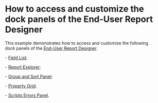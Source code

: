 # How to access and customize the dock panels of the End-User Report Designer


<p>This example demonstrates how to access and customize the following dock panels of the <a href="http://documentation.devexpress.com/#XtraReports/CustomDocument10836"><u>End-User Report Designer</u></a>.</p><p>- <a href="http://documentation.devexpress.com/#InterfaceElementsWin/CustomDocument4987"><u>Field List</u></a>;</p><p>- <a href="http://documentation.devexpress.com/#InterfaceElementsWin/CustomDocument4996"><u>Report Explorer</u></a>;</p><p>- <a href="http://documentation.devexpress.com/#InterfaceElementsWin/CustomDocument7402"><u>Group and Sort Panel</u></a>;</p><p>- <a href="http://documentation.devexpress.com/#InterfaceElementsWin/CustomDocument4995"><u>Property Grid</u></a>;</p><p>- <a href="http://documentation.devexpress.com/#InterfaceElementsWin/CustomDocument7491"><u>Scripts Errors Panel</u></a>.</p><br />


<br/>


